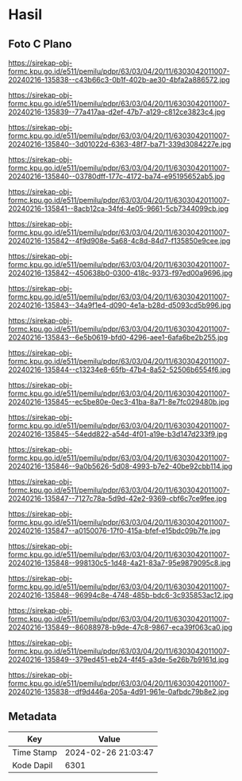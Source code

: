 # Hasil

## Foto C Plano

https://sirekap-obj-formc.kpu.go.id/e511/pemilu/pdpr/63/03/04/20/11/6303042011007-20240216-135838--c43b66c3-0b1f-402b-ae30-4bfa2a886572.jpg

https://sirekap-obj-formc.kpu.go.id/e511/pemilu/pdpr/63/03/04/20/11/6303042011007-20240216-135839--77a417aa-d2ef-47b7-a129-c812ce3823c4.jpg

https://sirekap-obj-formc.kpu.go.id/e511/pemilu/pdpr/63/03/04/20/11/6303042011007-20240216-135840--3d01022d-6363-48f7-ba71-339d3084227e.jpg

https://sirekap-obj-formc.kpu.go.id/e511/pemilu/pdpr/63/03/04/20/11/6303042011007-20240216-135840--03780dff-177c-4172-ba74-e95195652ab5.jpg

https://sirekap-obj-formc.kpu.go.id/e511/pemilu/pdpr/63/03/04/20/11/6303042011007-20240216-135841--8acb12ca-34fd-4e05-9661-5cb7344099cb.jpg

https://sirekap-obj-formc.kpu.go.id/e511/pemilu/pdpr/63/03/04/20/11/6303042011007-20240216-135842--4f9d908e-5a68-4c8d-84d7-f135850e9cee.jpg

https://sirekap-obj-formc.kpu.go.id/e511/pemilu/pdpr/63/03/04/20/11/6303042011007-20240216-135842--450638b0-0300-418c-9373-f97ed00a9696.jpg

https://sirekap-obj-formc.kpu.go.id/e511/pemilu/pdpr/63/03/04/20/11/6303042011007-20240216-135843--34a9f1e4-d090-4e1a-b28d-d5093cd5b996.jpg

https://sirekap-obj-formc.kpu.go.id/e511/pemilu/pdpr/63/03/04/20/11/6303042011007-20240216-135843--6e5b0619-bfd0-4296-aee1-6afa6be2b255.jpg

https://sirekap-obj-formc.kpu.go.id/e511/pemilu/pdpr/63/03/04/20/11/6303042011007-20240216-135844--c13234e8-65fb-47b4-8a52-52506b6554f6.jpg

https://sirekap-obj-formc.kpu.go.id/e511/pemilu/pdpr/63/03/04/20/11/6303042011007-20240216-135845--ec5be80e-0ec3-41ba-8a71-8e7fc029480b.jpg

https://sirekap-obj-formc.kpu.go.id/e511/pemilu/pdpr/63/03/04/20/11/6303042011007-20240216-135845--54edd822-a54d-4f01-a19e-b3d147d233f9.jpg

https://sirekap-obj-formc.kpu.go.id/e511/pemilu/pdpr/63/03/04/20/11/6303042011007-20240216-135846--9a0b5626-5d08-4993-b7e2-40be92cbb114.jpg

https://sirekap-obj-formc.kpu.go.id/e511/pemilu/pdpr/63/03/04/20/11/6303042011007-20240216-135847--7127c78a-5d9d-42e2-9369-cbf6c7ce9fee.jpg

https://sirekap-obj-formc.kpu.go.id/e511/pemilu/pdpr/63/03/04/20/11/6303042011007-20240216-135847--a0150076-17f0-415a-bfef-e15bdc09b7fe.jpg

https://sirekap-obj-formc.kpu.go.id/e511/pemilu/pdpr/63/03/04/20/11/6303042011007-20240216-135848--998130c5-1d48-4a21-83a7-95e9879095c8.jpg

https://sirekap-obj-formc.kpu.go.id/e511/pemilu/pdpr/63/03/04/20/11/6303042011007-20240216-135848--96994c8e-4748-485b-bdc6-3c935853ac12.jpg

https://sirekap-obj-formc.kpu.go.id/e511/pemilu/pdpr/63/03/04/20/11/6303042011007-20240216-135849--86088978-b9de-47c8-9867-eca39f063ca0.jpg

https://sirekap-obj-formc.kpu.go.id/e511/pemilu/pdpr/63/03/04/20/11/6303042011007-20240216-135849--379ed451-eb24-4f45-a3de-5e26b7b9161d.jpg

https://sirekap-obj-formc.kpu.go.id/e511/pemilu/pdpr/63/03/04/20/11/6303042011007-20240216-135838--df9d446a-205a-4d91-961e-0afbdc79b8e2.jpg


## Metadata

| Key        | Value               |
| ---------- | ------------------- |
| Time Stamp | 2024-02-26 21:03:47 |
| Kode Dapil | 6301                |



